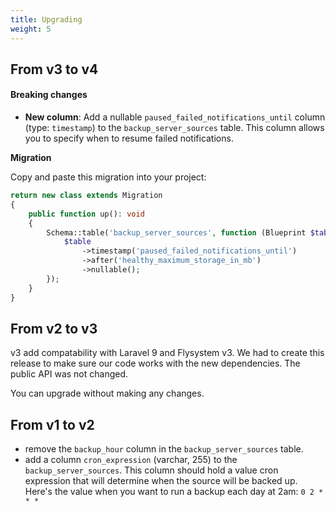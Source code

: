 ```yaml
---
title: Upgrading
weight: 5
---
```


## From v3 to v4

#### Breaking changes

- **New column**: Add a nullable `paused_failed_notifications_until` column (type: `timestamp`) to the `backup_server_sources` table. This column allows you to specify when to resume failed notifications. 

**Migration**

Copy and paste this migration into your project:

```php
return new class extends Migration
{
    public function up(): void
    {
        Schema::table('backup_server_sources', function (Blueprint $table) {
            $table
                ->timestamp('paused_failed_notifications_until')
                ->after('healthy_maximum_storage_in_mb')
                ->nullable();
        });
    }
}

```

## From v2 to v3

v3 add compatability with Laravel 9 and Flysystem v3. We had to create this release to make sure our code works with the new dependencies. The public API was not changed.

You can upgrade without making any changes.

## From v1 to v2

- remove the `backup_hour` column in the `backup_server_sources` table.
- add a column `cron_expression` (varchar, 255) to the `backup_server_sources`. This column should hold a value cron expression that will determine when the source will be backed up. Here's the value when you want to run a backup each day at 2am:  `0 2 * * *`

